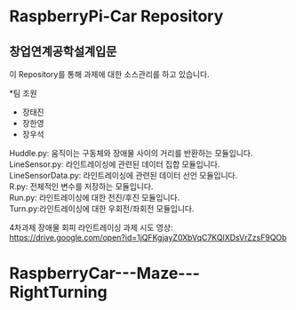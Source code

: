 # RaspberryPi-Car Repository

## 창업연계공학설계입문

이 Repository를 통해 과제에 대한 소스관리를 하고 있습니다.

*팀 조원
 * 장태진
 * 장한영
 * 장우석

Huddle.py: 움직이는 구동체와 장애물 사이의 거리를 반환하는 모듈입니다.<br>
LineSensor.py: 라인트레이싱에 관련된 데이터 집합 모듈입니다.<br>
LineSensorData.py: 라인트레이싱에 관련된 데이터 선언 모듈입니다.<br>
R.py:  전체적인 변수를 저장하는 모듈입니다.<br>
Run.py: 라인트레이싱에 대한 전진/후진 모듈입니다.<br>
Turn.py:라인트레이싱에 대한 우회전/좌회전 모듈입니다.<br>

4차과제 장애물 회피 라인트레이싱 과제 시도 영상: <https://drive.google.com/open?id=1jQFKgjayZ0XbVqC7KQlXDsVrZzsF9QOb><br>

# RaspberryCar---Maze---RightTurning
